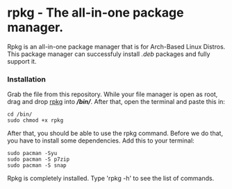 # rpkg - The all-in-one package manager.

Rpkg is an all-in-one package manager that is for Arch-Based Linux Distros. This package manager can successfuly install *.deb* packages and fully support it.

### Installation

Grab the file from this repository. While your file manager is open as root, drag and drop [rpkg](rpkg) into ***/bin/***. After that, open the terminal and paste this in:
```
cd /bin/
sudo chmod +x rpkg
```

After that, you should be able to use the rpkg command. Before we do that, you have to install some dependencies. Add this to your terminal:
```
sudo pacman -Syu
sudo pacman -S p7zip
sudo pacman -S snap
```

Rpkg is completely installed. Type 'rpkg -h' to see the list of commands.
